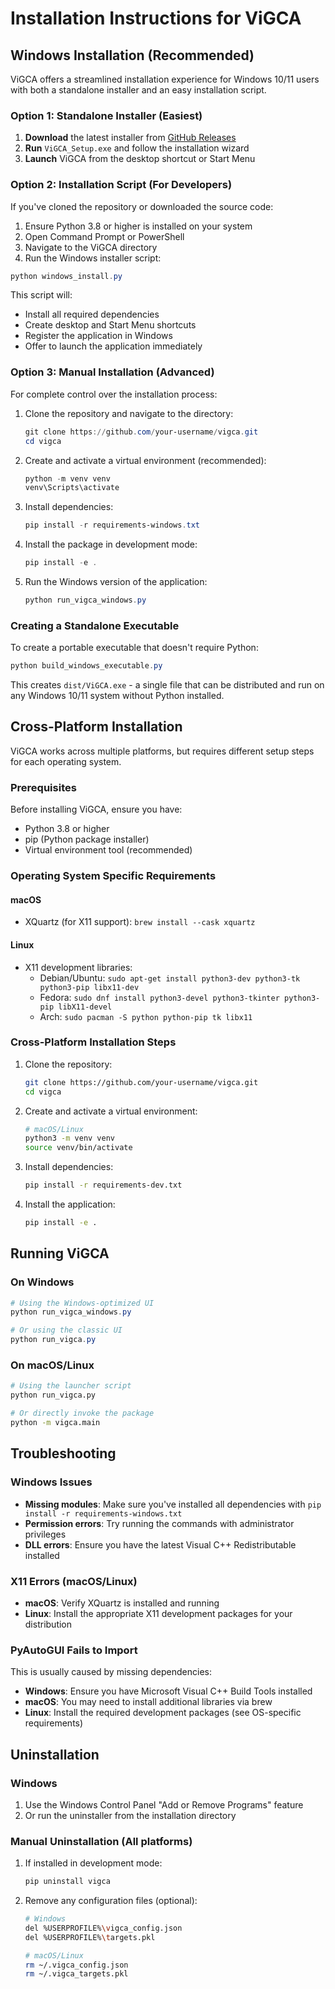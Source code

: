 # Installation Instructions for ViGCA

## Windows Installation (Recommended)

ViGCA offers a streamlined installation experience for Windows 10/11 users with both a standalone installer and an easy installation script.

### Option 1: Standalone Installer (Easiest)

1. **Download** the latest installer from [GitHub Releases](https://github.com/your-username/vigca/releases)
2. **Run** `ViGCA_Setup.exe` and follow the installation wizard
3. **Launch** ViGCA from the desktop shortcut or Start Menu

### Option 2: Installation Script (For Developers)

If you've cloned the repository or downloaded the source code:

1. Ensure Python 3.8 or higher is installed on your system
2. Open Command Prompt or PowerShell
3. Navigate to the ViGCA directory
4. Run the Windows installer script:

```powershell
python windows_install.py
```

This script will:
- Install all required dependencies
- Create desktop and Start Menu shortcuts
- Register the application in Windows
- Offer to launch the application immediately

### Option 3: Manual Installation (Advanced)

For complete control over the installation process:

1. Clone the repository and navigate to the directory:
   ```powershell
   git clone https://github.com/your-username/vigca.git
   cd vigca
   ```

2. Create and activate a virtual environment (recommended):
   ```powershell
   python -m venv venv
   venv\Scripts\activate
   ```

3. Install dependencies:
   ```powershell
   pip install -r requirements-windows.txt
   ```

4. Install the package in development mode:
   ```powershell
   pip install -e .
   ```

5. Run the Windows version of the application:
   ```powershell
   python run_vigca_windows.py
   ```

### Creating a Standalone Executable

To create a portable executable that doesn't require Python:

```powershell
python build_windows_executable.py
```

This creates `dist/ViGCA.exe` - a single file that can be distributed and run on any Windows 10/11 system without Python installed.

## Cross-Platform Installation

ViGCA works across multiple platforms, but requires different setup steps for each operating system.

### Prerequisites

Before installing ViGCA, ensure you have:

- Python 3.8 or higher
- pip (Python package installer)
- Virtual environment tool (recommended)

### Operating System Specific Requirements

#### macOS

- XQuartz (for X11 support): `brew install --cask xquartz`

#### Linux

- X11 development libraries: 
  - Debian/Ubuntu: `sudo apt-get install python3-dev python3-tk python3-pip libx11-dev`
  - Fedora: `sudo dnf install python3-devel python3-tkinter python3-pip libX11-devel`
  - Arch: `sudo pacman -S python python-pip tk libx11`

### Cross-Platform Installation Steps

1. Clone the repository:
   ```bash
   git clone https://github.com/your-username/vigca.git
   cd vigca
   ```

2. Create and activate a virtual environment:
   ```bash
   # macOS/Linux
   python3 -m venv venv
   source venv/bin/activate
   ```

3. Install dependencies:
   ```bash
   pip install -r requirements-dev.txt
   ```

4. Install the application:
   ```bash
   pip install -e .
   ```

## Running ViGCA

### On Windows

```powershell
# Using the Windows-optimized UI
python run_vigca_windows.py

# Or using the classic UI
python run_vigca.py
```

### On macOS/Linux

```bash
# Using the launcher script
python run_vigca.py

# Or directly invoke the package
python -m vigca.main
```

## Troubleshooting

### Windows Issues

- **Missing modules**: Make sure you've installed all dependencies with `pip install -r requirements-windows.txt`
- **Permission errors**: Try running the commands with administrator privileges
- **DLL errors**: Ensure you have the latest Visual C++ Redistributable installed

### X11 Errors (macOS/Linux)

- **macOS**: Verify XQuartz is installed and running
- **Linux**: Install the appropriate X11 development packages for your distribution

### PyAutoGUI Fails to Import

This is usually caused by missing dependencies:

- **Windows**: Ensure you have Microsoft Visual C++ Build Tools installed
- **macOS**: You may need to install additional libraries via brew
- **Linux**: Install the required development packages (see OS-specific requirements)

## Uninstallation

### Windows

1. Use the Windows Control Panel "Add or Remove Programs" feature
2. Or run the uninstaller from the installation directory

### Manual Uninstallation (All platforms)

1. If installed in development mode:
   ```bash
   pip uninstall vigca
   ```

2. Remove any configuration files (optional):
   ```bash
   # Windows
   del %USERPROFILE%\vigca_config.json
   del %USERPROFILE%\targets.pkl
   
   # macOS/Linux
   rm ~/.vigca_config.json
   rm ~/.vigca_targets.pkl
   ```